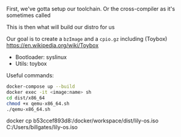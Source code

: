 First, we've gotta setup our toolchain. Or the cross-compiler as it's sometimes called

This is then what will build our distro for us

Our goal is to create a `bzImage`
and a `cpio.gz` including (Toybox) https://en.wikipedia.org/wiki/Toybox

- Bootloader: syslinux
- Utils: toybox


Useful commands:
```bash
docker-compose up --build
docker exec -it <image:name> sh
cd dist/x86_64
chmod +x qemu-x86_64.sh
./qemu-x86_64.sh
```

docker cp b53ccef893d8:/docker/workspace/dist/lily-os.iso C:/Users/billgates/lily-os.iso

